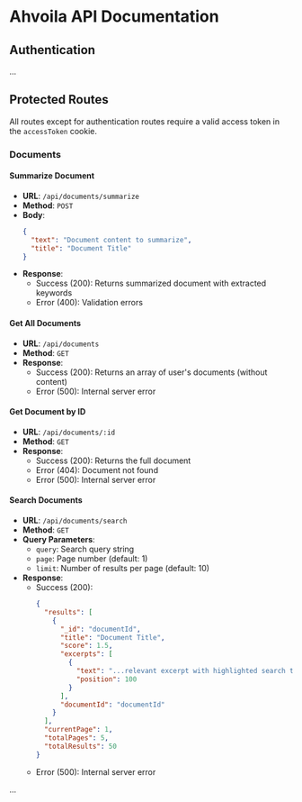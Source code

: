 # Ahvoila API Documentation

## Authentication

...

## Protected Routes

All routes except for authentication routes require a valid access token in the `accessToken` cookie.

### Documents

#### Summarize Document
- **URL**: `/api/documents/summarize`
- **Method**: `POST`
- **Body**:
  ```json
  {
    "text": "Document content to summarize",
    "title": "Document Title"
  }
  ```
- **Response**: 
  - Success (200): Returns summarized document with extracted keywords
  - Error (400): Validation errors

#### Get All Documents
- **URL**: `/api/documents`
- **Method**: `GET`
- **Response**:
  - Success (200): Returns an array of user's documents (without content)
  - Error (500): Internal server error

#### Get Document by ID
- **URL**: `/api/documents/:id`
- **Method**: `GET`
- **Response**:
  - Success (200): Returns the full document
  - Error (404): Document not found
  - Error (500): Internal server error

#### Search Documents
- **URL**: `/api/documents/search`
- **Method**: `GET`
- **Query Parameters**:
  - `query`: Search query string
  - `page`: Page number (default: 1)
  - `limit`: Number of results per page (default: 10)
- **Response**:
  - Success (200):
    ```json
    {
      "results": [
        {
          "_id": "documentId",
          "title": "Document Title",
          "score": 1.5,
          "excerpts": [
            {
              "text": "...relevant excerpt with highlighted search terms...",
              "position": 100
            }
          ],
          "documentId": "documentId"
        }
      ],
      "currentPage": 1,
      "totalPages": 5,
      "totalResults": 50
    }
    ```
  - Error (500): Internal server error

...